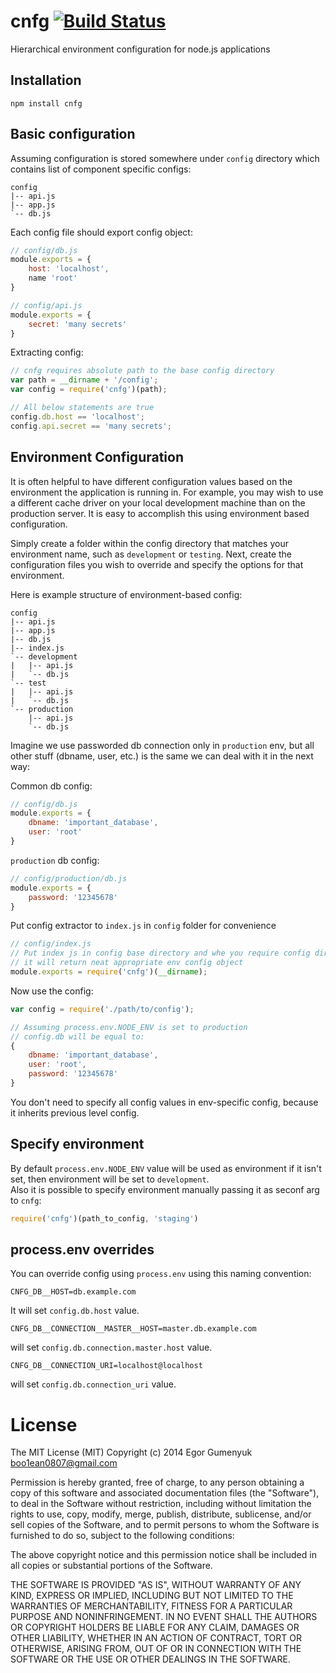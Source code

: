 cnfg [![Build Status](https://travis-ci.org/boo1ean/cnfg.png?branch=master)](https://travis-ci.org/boo1ean/cnfg)
====

Hierarchical environment configuration for node.js applications

## Installation

	npm install cnfg

## Basic configuration

Assuming configuration is stored somewhere under `config` directory which contains list of component specific configs:

```
config
|-- api.js
|-- app.js
`-- db.js
```

Each config file should export config object:

```javascript
// config/db.js
module.exports = {
	host: 'localhost',
	name 'root'
}
```

```javascript
// config/api.js
module.exports = {
	secret: 'many secrets'
}
```

Extracting config:

```javascript
// cnfg requires absolute path to the base config directory
var path = __dirname + '/config';
var config = require('cnfg')(path);

// All below statements are true
config.db.host == 'localhost';
config.api.secret == 'many secrets';
```

## Environment Configuration

It is often helpful to have different configuration values based on the environment the application is running in. For example, you may wish to use a different cache driver on your local development machine than on the production server. It is easy to accomplish this using environment based configuration.

Simply create a folder within the config directory that matches your environment name, such as `development` or `testing`. Next, create the configuration files you wish to override and specify the options for that environment.    

Here is example structure of environment-based config:

```
config
|-- api.js
|-- app.js
|-- db.js
|-- index.js
`-- development
|   |-- api.js
|   `-- db.js
`-- test
|   |-- api.js
|   `-- db.js
`-- production
    |-- api.js
    `-- db.js
```

Imagine we use passworded db connection only in `production` env, but all other stuff (dbname, user, etc.) is the same we can deal with it in the next way:

Common db config:
```javascript
// config/db.js
module.exports = {
	dbname: 'important_database',
	user: 'root'
}
```

`production` db config:
```javascript
// config/production/db.js
module.exports = {
	password: '12345678'
}
```

Put config extractor to `index.js` in `config` folder for convenience
```javascript
// config/index.js
// Put index js in config base directory and whe you require config dir
// it will return neat appropriate env config object
module.exports = require('cnfg')(__dirname);
```

Now use the config:
```javascript
var config = require('./path/to/config');

// Assuming process.env.NODE_ENV is set to production
// config.db will be equal to:
{
	dbname: 'important_database',
	user: 'root',
	password: '12345678'
}
```

You don't need to specify all config values in env-specific config, because it inherits previous level config.

## Specify environment

By default `process.env.NODE_ENV` value will be used as environment if it isn't set, then environment will be set to `development`.   
Also it is possible to specify environment manually passing it as seconf arg to `cnfg`:

```javascript
require('cnfg')(path_to_config, 'staging')
```

## process.env overrides

You can override config using `process.env` using this naming convention:

```
CNFG_DB__HOST=db.example.com
```

It will set `config.db.host` value.

```
CNFG_DB__CONNECTION__MASTER__HOST=master.db.example.com
```

will set `config.db.connection.master.host` value.

```
CNFG_DB__CONNECTION_URI=localhost@localhost
```

will set `config.db.connection_uri` value.

# License

The MIT License (MIT)
Copyright (c) 2014 Egor Gumenyuk <boo1ean0807@gmail.com>

Permission is hereby granted, free of charge, to any person obtaining a copy
of this software and associated documentation files (the "Software"), to deal
in the Software without restriction, including without limitation the rights
to use, copy, modify, merge, publish, distribute, sublicense, and/or sell
copies of the Software, and to permit persons to whom the Software is
furnished to do so, subject to the following conditions:

The above copyright notice and this permission notice shall be included in all
copies or substantial portions of the Software.

THE SOFTWARE IS PROVIDED "AS IS", WITHOUT WARRANTY OF ANY KIND,
EXPRESS OR IMPLIED, INCLUDING BUT NOT LIMITED TO THE WARRANTIES OF
MERCHANTABILITY, FITNESS FOR A PARTICULAR PURPOSE AND NONINFRINGEMENT.
IN NO EVENT SHALL THE AUTHORS OR COPYRIGHT HOLDERS BE LIABLE FOR ANY CLAIM,
DAMAGES OR OTHER LIABILITY, WHETHER IN AN ACTION OF CONTRACT, TORT OR
OTHERWISE, ARISING FROM, OUT OF OR IN CONNECTION WITH THE SOFTWARE OR THE USE
OR OTHER DEALINGS IN THE SOFTWARE.

